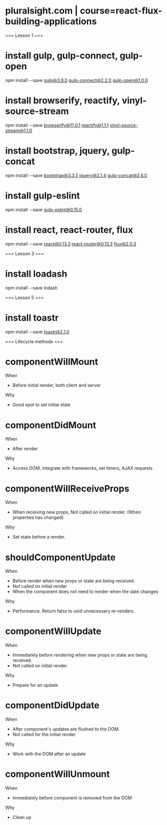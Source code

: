 # pluralsight.com | course=react-flux-building-applications

=== Lesson 1 ===

# install gulp, gulp-connect, gulp-open
npm install --save gulp@3.9.0 gulp-connect@2.2.0 gulp-open@1.0.0

# install browserify, reactify, vinyl-source-stream
npm install --save browserify@11.0.1 reactify@1.1.1 vinyl-source-stream@1.1.0

# install bootstrap, jquery, gulp-concat
npm install --save bootstrap@3.3.5 jquery@2.1.4 gulp-concat@2.6.0

# install gulp-eslint
npm install --save gulp-eslint@0.15.0

# install react, react-router, flux
npm install --save react@0.13.3 react-router@0.13.3 flux@2.0.3


=== Lesson 3 ===

# install loadash
npm install --save lodash

=== Lesson 5 ===

# install toastr
npm install --save toastr@2.1.0

=== Lifecycle methods ===

# componentWillMount
When
- Before initial render, both client and server

Why
- Good spot to set initial state

# componentDidMount
When
- After render

Why
- Access DOM, integrate with frameworks, set timers, AJAX requests

# componentWillReceiveProps
When 
- When receiving new props, Not called on initial render. (When properties has changed)

Why
- Set state before a render.

# shouldComponentUpdate
When 
- Before render when new props or state are being received.
- Not called on initial render
- When the component does not need to render when the date changes

Why
- Performance. Return false to void unnecessary re-renders.

# componentWillUpdate
When 
- Immediately before rendering when new props or state are being received.
- Not called on initial render.

Why
- Prepare for an update

# componentDidUpdate
When 
- After component's updates are flushed to the DOM.
- Not called for the initial render.

Why
- Work with the DOM after an update

# componentWillUnmount
When 
- Immediately before component is removed from the DOM

Why
- Clean up